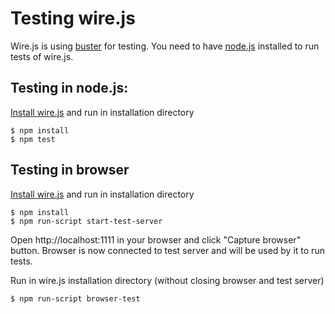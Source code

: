 # Testing wire.js

Wire.js is using [buster](http://busterjs.org) for testing. You need to have [node.js](https://nodejs.org) installed to run tests of wire.js.

## Testing in node.js:

[Install wire.js](docs/get.md) and run in installation directory
```
$ npm install
$ npm test
```

## Testing in browser

[Install wire.js](docs/get.md) and run in installation directory

```
$ npm install
$ npm run-script start-test-server
```

Open http://localhost:1111 in your browser and click "Capture browser" button. Browser is now connected to test server
and will be used by it to run tests.

Run in wire.js installation directory (without closing browser and test server)
```
$ npm run-script browser-test
```
